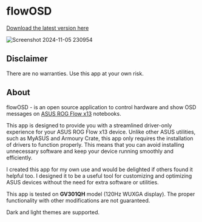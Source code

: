 # flowOSD

[Download the latest version here](https://github.com/albertakhmetov/flowOSD/releases/download/v3.4.0/flowOSD-3.4.0.exe)

![Screenshot 2024-11-05 230954](https://github.com/user-attachments/assets/95d6de63-fa5d-4235-ba36-4d936c9a90cb)

## Disclaimer

There are no warranties. Use this app at your own risk.

## About

flowOSD - is an open source application to control hardware and show OSD messages on [ASUS ROG Flow x13](https://rog.asus.com/laptops/rog-flow/2021-rog-flow-x13-series/) notebooks. 

This app is designed to provide you with a streamlined driver-only experience for your ASUS ROG Flow x13 device. Unlike other ASUS utilities, such as MyASUS and Armoury Crate, this app only requires the installation of drivers to function properly. This means that you can avoid installing unnecessary software and keep your device running smoothly and efficiently.

I created this app for my own use and would be delighted if others found it helpful too. I designed it to be a useful tool for customizing and optimizing ASUS devices without the need for extra software or utilities.

This app is tested on **GV301QH** model (120Hz WUXGA display). The proper functionality with other modifications are not guaranteed. 

Dark and light themes are supported.
